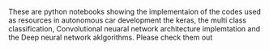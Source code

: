 These are python notebooks showing the implementaion of the codes used as resources in autonomous car development
the keras, the multi class classification, Convolutional neuaral network architecture implemtation and the Deep neural network aklgorithms.
Please check them out
